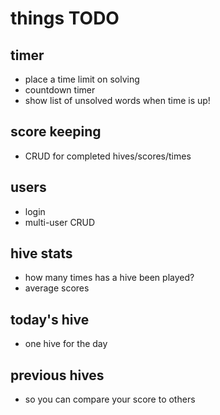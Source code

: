 # things TODO

## timer
- place a time limit on solving
- countdown timer
- show list of unsolved words when time is up!

## score keeping
- CRUD for completed hives/scores/times

## users
- login
- multi-user CRUD

## hive stats
- how many times has a hive been played?
- average scores

## today's hive
- one hive for the day

## previous hives
- so you can compare your score to others
